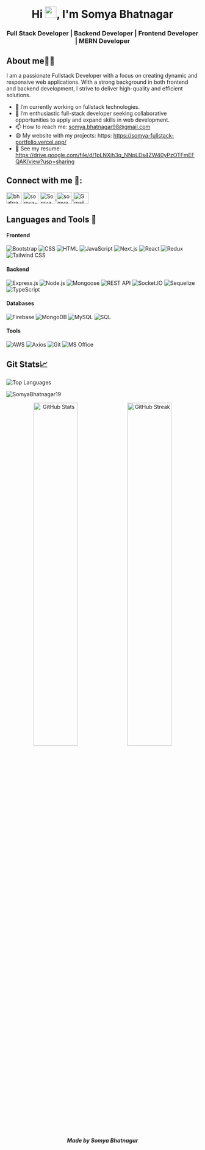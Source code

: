  <h1 align="center">Hi <img src="https://raw.githubusercontent.com/aemmadi/aemmadi/master/wave.gif" width="30"/>, I'm Somya Bhatnagar </h1>

<h3 align="center">Full Stack Developer | Backend Developer | Frontend Developer | MERN Developer</h3>

<h2 align="left">About me👨‍💻</h2>
I am a passionate Fullstack Developer with a focus on creating dynamic and responsive web applications. With a strong background in both frontend and backend development, I strive to deliver high-quality and efficient solutions.

- 🔭 I’m currently working on fullstack technologies.
- 🌱 I’m enthusiastic full-stack developer seeking collaborative opportunities to apply and expand skills in web development.
- 📫 How to reach me: somya.bhatnagar98@gmail.com
- 😄 My website with my projects: https: https://somya-fullstack-portfolio.vercel.app/
- 📄 See my resume: https://drive.google.com/file/d/1pLNXih3q_NNpLDs4ZW40yPzOTFmEFQAK/view?usp=sharing

<h2 align="left">Connect with me 🤝:</h2>
<p align="left">
<a href="https://twitter.com/bhatnagar_46554" target="blank"><img align="center" src="https://raw.githubusercontent.com/rahuldkjain/github-profile-readme-generator/master/src/images/icons/Social/twitter.svg" alt="bhatnagar_46554" height="30" width="40" /></a>
<a href="https://linkedin.com/in/somya-bhatnagar" target="blank"><img align="center" src="https://raw.githubusercontent.com/rahuldkjain/github-profile-readme-generator/master/src/images/icons/Social/linked-in-alt.svg" alt="somya-bhatnagar" height="30" width="40" /></a>
  <a href="https://github.com/SomyaBhatnagar19" target="blank">
    <img align="center" src="https://raw.githubusercontent.com/rahuldkjain/github-profile-readme-generator/master/src/images/icons/Social/github.svg" alt="SomyaBhatnagar19" height="30" width="40" />
  </a>
  <a href="https://www.instagram.com/somyabhatnagar98" target="blank">
    <img align="center" src="https://raw.githubusercontent.com/rahuldkjain/github-profile-readme-generator/master/src/images/icons/Social/instagram.svg" alt="somyabhatnagar98" height="30" width="40" />
  </a>
<a href="mailto:somya.bhatnagar98@gmail.com" target="_blank">
  <img align="center" src="https://img.shields.io/badge/Gmail-D14836?style=for-the-badge&logo=gmail&logoColor=white" alt="Gmail Badge" height="30" width="40" />
</a>

</p>

<h2 align="left">Languages and Tools 🚀</h2>


#### Frontend
![Bootstrap](https://img.shields.io/badge/-Bootstrap-563D7C?style=flat&logo=bootstrap&logoColor=white)
![CSS](https://img.shields.io/badge/-CSS3-1572B6?style=flat&logo=css3&logoColor=white)
![HTML](https://img.shields.io/badge/-HTML5-E34F26?style=flat&logo=html5&logoColor=white)
![JavaScript](https://img.shields.io/badge/-JavaScript-F7DF1E?style=flat&logo=javascript&logoColor=black)
![Next.js](https://img.shields.io/badge/-Next.js-000000?style=flat&logo=next.js&logoColor=white)
![React](https://img.shields.io/badge/-React-61DAFB?style=flat&logo=react&logoColor=white)
![Redux](https://img.shields.io/badge/-Redux-764ABC?style=flat&logo=redux&logoColor=white)
![Tailwind CSS](https://img.shields.io/badge/-Tailwind%20CSS-38B2AC?style=flat&logo=tailwind-css&logoColor=white)

#### Backend
![Express.js](https://img.shields.io/badge/-Express.js-000000?style=flat&logo=express&logoColor=white)
![Node.js](https://img.shields.io/badge/-Node.js-339933?style=flat&logo=node.js&logoColor=white)
![Mongoose](https://img.shields.io/badge/-Mongoose-880000?style=flat&logo=mongoose&logoColor=white)
![REST API](https://img.shields.io/badge/-REST%20API-0000FF?style=flat&logo=rest&logoColor=white)
![Socket.IO](https://img.shields.io/badge/-Socket.IO-010101?style=flat&logo=socket.io&logoColor=white)
![Sequelize](https://img.shields.io/badge/-Sequelize-52B0E7?style=flat&logo=sequelize&logoColor=white)
![TypeScript](https://img.shields.io/badge/-TypeScript-3178C6?style=flat&logo=typescript&logoColor=white)

#### Databases
![Firebase](https://img.shields.io/badge/-Firebase-FFCA28?style=flat&logo=firebase&logoColor=white)
![MongoDB](https://img.shields.io/badge/-MongoDB-47A248?style=flat&logo=mongodb&logoColor=white)
![MySQL](https://img.shields.io/badge/-MySQL-4479A1?style=flat&logo=mysql&logoColor=white)
![SQL](https://img.shields.io/badge/-SQL-0000FF?style=flat&logo=sql&logoColor=white)

#### Tools
![AWS](https://img.shields.io/badge/-AWS-232F3E?style=flat&logo=amazon-aws&logoColor=white)
![Axios](https://img.shields.io/badge/-Axios-5A29E4?style=flat&logo=axios&logoColor=white)
![Git](https://img.shields.io/badge/-Git-F05032?style=flat&logo=git&logoColor=white)
![MS Office](https://img.shields.io/badge/-MS%20Office-D83B01?style=flat&logo=microsoft-office&logoColor=white)


<div>
  <h2>Git Stats📈</h2>


![Top Languages](https://github-readme-stats.vercel.app/api/top-langs/?username=SomyaBhatnagar19&layout=compact&theme=dark)

<p align="left"> <img src="https://komarev.com/ghpvc/?username=SomyaBhatnagar19&label=Profile%20views&color=0e75b6&style=flat" alt="SomyaBhatnagar19" /> </p>



  <p align="center">
    <img width="48%" src="https://github-readme-stats.vercel.app/api?username=SomyaBhatnagar19&show_icons=true&theme=tokyonight" alt="GitHub Stats" />
    <img width="48%" src="https://github-readme-streak-stats.herokuapp.com/?user=SomyaBhatnagar19&theme=tokyonight" alt="GitHub Streak" />
  </p>
</div>


<br>
<h5 align="center">Made by Somya Bhatnagar</h5>
